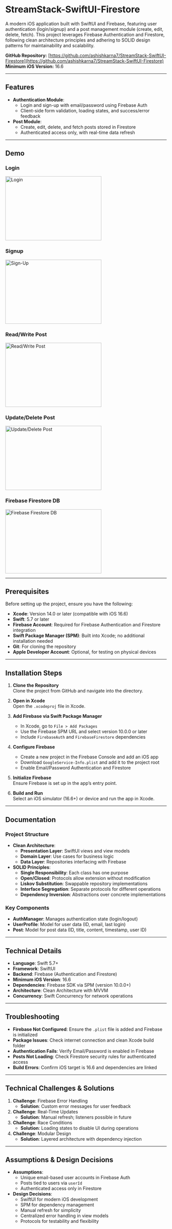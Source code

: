 # StreamStack-SwiftUI-Firestore

A modern iOS application built with SwiftUI and Firebase, featuring user authentication (login/signup) and a post management module (create, edit, delete, fetch). This project leverages Firebase Authentication and Firestore, following clean architecture principles and adhering to SOLID design patterns for maintainability and scalability.

**GitHub Repository:** [https://github.com/ashishkarna7/StreamStack-SwiftUI-Firestore](https://github.com/ashishkarna7/StreamStack-SwiftUI-Firestore)  
**Minimum iOS Version:** 16.6

---

## Features

- **Authentication Module**:  
  - Login and sign-up with email/password using Firebase Auth  
  - Client-side form validation, loading states, and success/error feedback  
- **Post Module**:  
  - Create, edit, delete, and fetch posts stored in Firestore  
  - Authenticated access only, with real-time data refresh  

---

## Demo

### Login
<img src="https://github.com/ashishkarna7/StreamStack-SwiftUI-Firestore/blob/Ashish/Feature/Firestore/StreamStack/StreamStack/Examples-Gif/login.gif" alt="Login" width="300" height="200"/>

### Signup
<img src="https://github.com/ashishkarna7/StreamStack-SwiftUI-Firestore/blob/Ashish/Feature/Firestore/StreamStack/StreamStack/Examples-Gif/signup.gif" alt="Sign-Up" width="300" height="200"/>

### Read/Write Post
<img src="https://github.com/ashishkarna7/StreamStack-SwiftUI-Firestore/blob/Ashish/Feature/Firestore/StreamStack/StreamStack/Examples-Gif/read-write.gif" alt="Read/Write Post" width="300" height="200"/>

### Update/Delete Post
<img src="https://github.com/ashishkarna7/StreamStack-SwiftUI-Firestore/blob/Ashish/Feature/Firestore/StreamStack/StreamStack/Examples-Gif/update-delete.gif" alt="Update/Delete Post" width="300" height="200"/>

### Firebase Firestore DB
<img src="https://github.com/ashishkarna7/StreamStack-SwiftUI-Firestore/blob/Ashish/Feature/Firestore/StreamStack/StreamStack/Examples-Gif/firebase-firestore.gif" alt="Firebase Firestore DB" width="300" height="200"/>

---

## Prerequisites

Before setting up the project, ensure you have the following:

- **Xcode**: Version 14.0 or later (compatible with iOS 16.6)  
- **Swift**: 5.7 or later  
- **Firebase Account**: Required for Firebase Authentication and Firestore integration  
- **Swift Package Manager (SPM)**: Built into Xcode; no additional installation needed  
- **Git**: For cloning the repository  
- **Apple Developer Account**: Optional, for testing on physical devices  

---

## Installation Steps

1. **Clone the Repository**  
   Clone the project from GitHub and navigate into the directory.

2. **Open in Xcode**  
   Open the `.xcodeproj` file in Xcode.

3. **Add Firebase via Swift Package Manager**  
   - In Xcode, go to `File > Add Packages`  
   - Use the Firebase SPM URL and select version 10.0.0 or later  
   - Include `FirebaseAuth` and `FirebaseFirestore` dependencies  

4. **Configure Firebase**  
   - Create a new project in the Firebase Console and add an iOS app  
   - Download `GoogleService-Info.plist` and add it to the project root  
   - Enable Email/Password Authentication and Firestore  

5. **Initialize Firebase**  
   Ensure Firebase is set up in the app’s entry point.

6. **Build and Run**  
   Select an iOS simulator (16.6+) or device and run the app in Xcode.

---

## Documentation

### Project Structure

- **Clean Architecture**:  
  - **Presentation Layer**: SwiftUI views and view models  
  - **Domain Layer**: Use cases for business logic  
  - **Data Layer**: Repositories interfacing with Firebase  
- **SOLID Principles**:  
  - **Single Responsibility**: Each class has one purpose  
  - **Open/Closed**: Protocols allow extension without modification  
  - **Liskov Substitution**: Swappable repository implementations  
  - **Interface Segregation**: Separate protocols for different operations  
  - **Dependency Inversion**: Abstractions over concrete implementations  

### Key Components

- **AuthManager**: Manages authentication state (login/logout)  
- **UserProfile**: Model for user data (ID, email, last login)  
- **Post**: Model for post data (ID, title, content, timestamp, user ID)  

---

## Technical Details

- **Language**: Swift 5.7+  
- **Framework**: SwiftUI  
- **Backend**: Firebase (Authentication and Firestore)  
- **Minimum iOS Version**: 16.6  
- **Dependencies**: Firebase SDK via SPM (version 10.0.0+)  
- **Architecture**: Clean Architecture with MVVM  
- **Concurrency**: Swift Concurrency for network operations  

---

## Troubleshooting

- **Firebase Not Configured**: Ensure the `.plist` file is added and Firebase is initialized  
- **Package Issues**: Check internet connection and clean Xcode build folder  
- **Authentication Fails**: Verify Email/Password is enabled in Firebase  
- **Posts Not Loading**: Check Firestore security rules for authenticated access  
- **Build Errors**: Confirm iOS target is 16.6 and dependencies are linked  

---

## Technical Challenges & Solutions

1. **Challenge**: Firebase Error Handling  
   - **Solution**: Custom error messages for user feedback  
2. **Challenge**: Real-Time Updates  
   - **Solution**: Manual refresh; listeners possible in future  
3. **Challenge**: Race Conditions  
   - **Solution**: Loading states to disable UI during operations  
4. **Challenge**: Modular Design  
   - **Solution**: Layered architecture with dependency injection  

---

## Assumptions & Design Decisions

- **Assumptions**:  
  - Unique email-based user accounts in Firebase Auth  
  - Posts tied to users via `userId`  
  - Authenticated access only in Firestore  
- **Design Decisions**:  
  - SwiftUI for modern iOS development  
  - SPM for dependency management  
  - Manual refresh for simplicity  
  - Centralized error handling in view models  
  - Protocols for testability and flexibility  